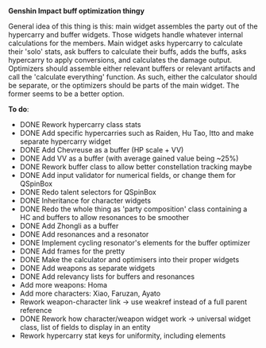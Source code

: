 <div class="alert alert-block alert-info"><b>Genshin Impact buff optimization thingy</b></div>

General idea of this thing is this: main widget assembles the party out of the hypercarry and buffer widgets. Those widgets handle whatever internal calculations for the members.
Main widget asks hypercarry to calculate their 'solo' stats, ask buffers to calculate their buffs, adds the buffs, asks hypercarry to apply conversions, and calculates the damage output.
Optimizers should assemble either relevant buffers or relevant artifacts and call the 'calculate everything' function.
As such, either the calculator should be separate, or the optimizers should be parts of the main widget. The former seems to be a better option.

<b>To do</b>:
- DONE Rework hypercarry class stats
- DONE Add specific hypercarries such as Raiden, Hu Tao, Itto and make separate hypercarry widget
- DONE Add Chevreuse as a buffer (HP scale + VV)
- DONE Add VV as a buffer (with average gained value being ~25%)
- DONE Rework buffer class to allow better constellation tracking maybe
- DONE Add input validator for numerical fields, or change them for QSpinBox
- DONE Redo talent selectors for QSpinBox
- DONE Inheritance for character widgets
- DONE Redo the whole thing as 'party composition' class containing a HC and buffers to allow resonances to be smoother
- DONE Add Zhongli as a buffer
- DONE Add resonances and a resonator
- DONE Implement cycling resonator's elements for the buffer optimizer
- DONE Add frames for the pretty
- DONE Make the calculator and optimisers into their proper widgets
- DONE Add weapons as separate widgets
- DONE Add relevancy lists for buffers and resonances
- Add more weapons: Homa
- Add more characters: Xiao, Faruzan, Ayato
- Rework weapon-character link -> use weakref instead of a full parent reference
- DONE Rework how character/weapon widget work -> universal widget class, list of fields to display in an entity
- Rework hypercarry stat keys for uniformity, including elements